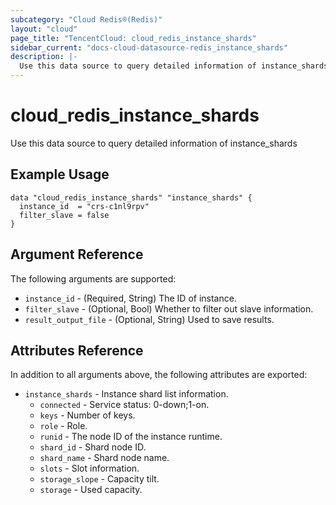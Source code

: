```yaml
---
subcategory: "Cloud Redis®(Redis)"
layout: "cloud"
page_title: "TencentCloud: cloud_redis_instance_shards"
sidebar_current: "docs-cloud-datasource-redis_instance_shards"
description: |-
  Use this data source to query detailed information of instance_shards
---
```


# cloud_redis_instance_shards

Use this data source to query detailed information of instance_shards

## Example Usage

```hcl
data "cloud_redis_instance_shards" "instance_shards" {
  instance_id  = "crs-c1nl9rpv"
  filter_slave = false
}
```

## Argument Reference

The following arguments are supported:

* `instance_id` - (Required, String) The ID of instance.
* `filter_slave` - (Optional, Bool) Whether to filter out slave information.
* `result_output_file` - (Optional, String) Used to save results.

## Attributes Reference

In addition to all arguments above, the following attributes are exported:

* `instance_shards` - Instance shard list information.
  * `connected` - Service status: 0-down;1-on.
  * `keys` - Number of keys.
  * `role` - Role.
  * `runid` - The node ID of the instance runtime.
  * `shard_id` - Shard node ID.
  * `shard_name` - Shard node name.
  * `slots` - Slot information.
  * `storage_slope` - Capacity tilt.
  * `storage` - Used capacity.


